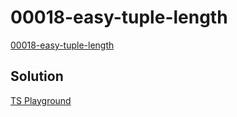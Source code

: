 # 00018-easy-tuple-length

[00018-easy-tuple-length](https://github.com/type-challenges/type-challenges/blob/main/questions/00018-easy-tuple-length/README.md)

## Solution

[TS Playground](https://www.typescriptlang.org/play?#code/PQKgUABBCMAcEFoIBkCmA7A5gFwBYQHsAzCAFQFcAHAG1UkQUafoCMBPCAZwEt0CD0EABQABHnwEBKCAGJUAQ04cZ2KrXr0ZWiAEVyqTtm4CNUAGIEAThEzcAbhgjyIqmqgA0ENgXIR0qVAATCABjSwVsVCcbDFRLbhCIAAM0LDwkz0oEgGsXXCjaNPxiPKjXdSh6C2tUAA95AFs3AC5TZKSk7E56bDZKMoNqZwBeCABtAHJIziGJzwmGgkDUaggAZjmIBaWViAANTe3l1YBNCYBdHr6ozkp5ENQ9iFHJswBBZABhAHkAOQgAJyHd5fP4QAASAFE3gA1M7zAAiACU3gBxP6HADKpDeSMx4IAkgAFQ7ggCqAFk3v9MUS3p9IWZkATUeDSBc2r1+i5BvJUjh8KN+XgADzTIYAPigwGAEDq-RCkWCABYrtzbvdHsLBSgMAKRRqHnspTK5bUFUqIABWegdJJtKUw7ioADuhEEqO42HB5BYzQguGw2EonGaMq6IVwADoAFacKNWTDAOBgEDAMAZ0AQAD6ubz+bzEBOPmsnx2ELiUQL1dzEDTGa5UW1ItIZsi6ECnAg4XkgQE1A48nQbDG5ylo1Ik0KAo5mZAOZrBbIBmwEE+igMC8Xhfr3CaVlXjYgAG8IJCAI7keTUTyQ82oRUQAC+ECIlgIDS2IkbCEj1+nBjAOQRjUJwEwZiEAiGDyMwjOMUy8ocizHOsSE7KsBzzMhuxnOcThdpB6CGGAhHQYajzPPBII-P8QLzNRYJQrC8JbMiaIYvM2K4vixKkpS1IQLS9KMsyrLsnhiihFB2ANtcoQbl2Lz0HeFoiheV7UCKzaNiU4ryBKnjKhKBnKfeipqZe15aXqoo6SQ5HGp4VrGe49Cmt+nAIPKD7YF5ljvpY9DNs5rnSrKHleWZvlxAFQU2bgIoTPk1DUAQEAulY1CBBMJmXBmYBZtu+YQGY5CWHgcSCZEIZbkVdbpqA9BSpiuDyOEXgllwBDUMBxhEf6gbBqG4acJGsbxomyawMAQ6cC6cRNRATqul1PVGFBA1BiGYbABG0ZxgmlhJnAwCcN1vVQYtFJWFEnytSleoGJtQ07Xt42HZgqbpmAQA)
